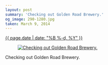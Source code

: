 ```yaml
---
layout: post
summary: 'Checking out Golden Road Brewery.'
og_image: 290-1280.jpg
taken: March 9, 2014
---
```


<div class="post">
 <time>
  <a href="/290">
   {{ page.date | date: "%B %-d, %Y" }}
  </a>
 </time>
 <a href="/290">
  <figure data-taken="3/9/2014">
   <img alt="Checking out Golden Road Brewery." sizes="(min-width: 700px) 50vw, calc(100vw - 2rem)" src="{{ site.assets_url }}/290-640.jpg" srcset="{{ site.assets_url }}/290-1280.jpg 1280w, {{ site.assets_url }}/290-960.jpg 960w, {{ site.assets_url }}/290-640.jpg 640w, {{ site.assets_url }}/290-320.jpg 320w"/>
  </figure>
 </a>
 <span>
  Checking out Golden Road Brewery.
 </span>
</div>
